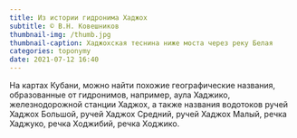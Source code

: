 ```yaml
---
title: Из истории гидронима Хаджох
subtitle: © В.Н. Ковешников
thumbnail-img: /thumb.jpg
thumbnail-caption: Хаджохская теснина ниже моста через реку Белая
categories: toponymy
date: 2021-07-12 16:40
---
```

На картах Кубани, можно найти похожие географические названия, образованные от гидронимов, например, аула Хаджико, железнодорожной станции Хаджох, а также названия водотоков ручей Хаджох Большой, ручей Хаджох Средний, ручей Хаджох Малый, речка Хаджуко, речка Ходжибий, речка Ходжико.
